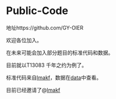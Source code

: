 # Public-Code

地址https://github.com/GY-OIER

欢迎各位加入。

在未来可能会加入部分题目的标准代码和数据。

目前就以T13083 千年之约为例了。

标准代码来自[Imakf](https://github.com/GY-OIER/Public-Code/blob/master/T13083.cpp)，数据在[data](https://github.com/GY-OIER/Public-Code/tree/master/data/T13083)中查看。

目前已经邀请了@[Imakf](www.github.com/Imakf) 

